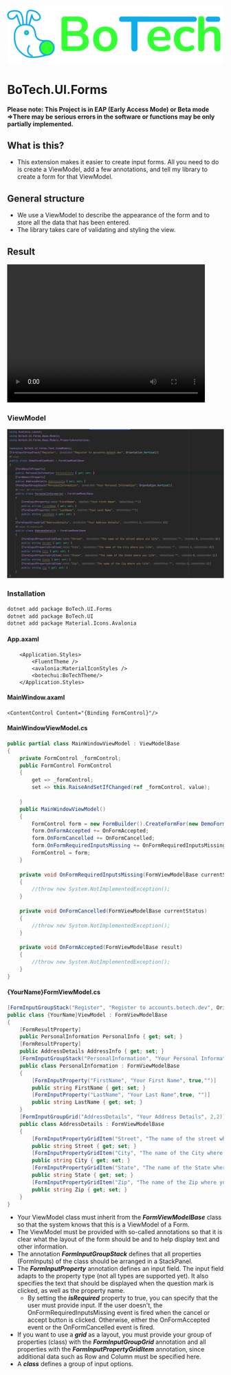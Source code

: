 ﻿![BoTech Logo](https://raw.githubusercontent.com/BoTech-Development/BoTech.UI/master/ReadmeAssets/BoTechLogoComplete.png)

# BoTech.UI.Forms
#### Please note: This Project is in EAP (Early Access Mode) or Beta mode =>There may be serious errors in the software or functions may be only partially implemented. 

## What is this?
+ This extension makes it easier to create input forms. All you need to do is create a ViewModel, add a few annotations, and tell my library to create a form for that ViewModel.

## General structure
+ We use a ViewModel to describe the appearance of the form and to store all the data that has been entered. 
+ The library takes care of validating and styling the view.

## Result
<video width="460" height="320" controls>
  <source src="https://raw.githubusercontent.com/BoTech-Development/BoTech.UI.Forms/master/ReadmeAssets/BoTech.UI.Forms.Demo.mp4" type="video/mp4">
</video>

### ViewModel
![Demo ViewModel](https://raw.githubusercontent.com/BoTech-Development/BoTech.UI.Forms/master/ReadmeAssets/DemoViewModel.png)


### Installation 
````bash
dotnet add package BoTech.UI.Forms
dotnet add package BoTech.UI
dotnet add package Material.Icons.Avalonia
````

#### App.axaml

````xaml
    <Application.Styles>
        <FluentTheme />
        <avalonia:MaterialIconStyles />
        <botechui:BoTechTheme/>
    </Application.Styles>
````

#### MainWindow.axaml
````xaml
<ContentControl Content="{Binding FormControl}"/>
````

#### MainWindowViewModel.cs
````c#
public partial class MainWindowViewModel : ViewModelBase
{
    private FormControl _formControl;
    public FormControl FormControl 
    { 
        get => _formControl; 
        set => this.RaiseAndSetIfChanged(ref _formControl, value);
        
    }
    public MainWindowViewModel()
    {
        FormControl form = new FormBuilder().CreateFormFor(new DemoFormViewModel());
        form.OnFormAccepted += OnFormAccepted;
        form.OnFormCancelled += OnFormCancelled;
        form.OnFormRequiredInputsMissing += OnFormRequiredInputsMissing;
        FormControl = form;
    }

    private void OnFormRequiredInputsMissing(FormViewModelBase currentStatusOrResult, List<FormProperty> missingInputs, FormResultOption result)
    {
        //throw new System.NotImplementedException();
    }

    private void OnFormCancelled(FormViewModelBase currentStatus)
    {
        //throw new System.NotImplementedException();
    }

    private void OnFormAccepted(FormViewModelBase result)
    {
        //throw new System.NotImplementedException();
    }
}
````
#### {YourName}FormViewModel.cs
````c#
[FormInputGroupStack("Register", "Register to accounts.botech.dev", Orientation.Vertical)]
public class {YourName}ViewModel : FormViewModelBase
{
    [FormResultProperty]
    public PersonalInformation PersonalInfo { get; set; }
    [FormResultProperty]
    public AddressDetails AddressInfo { get; set; }
    [FormInputGroupStack("PersonalInformation", "Your Personal Information", Orientation.Vertical)]
    public class PersonalInformation : FormViewModelBase
    {
        [FormInputProperty("FirstName", "Your First Name", true,"")]
        public string FirstName { get; set; }
        [FormInputProperty("LastName", "Your Last Name",true, "")]
        public string LastName { get; set; }
    }
    [FormInputGroupGrid("AddressDetails", "Your Address Details", 2,2)]
    public class AddressDetails : FormViewModelBase
    {
        [FormInputPropertyGridItem("Street", "The name of the street where you life",false ,"", 0,0)]
        public string Street { get; set; }
        [FormInputPropertyGridItem("City", "The name of the City where you life", false,"", 1,0)]
        public string City { get; set; }
        [FormInputPropertyGridItem("State", "The name of the State where you life", false,"", 0,1)]
        public string State { get; set; }
        [FormInputPropertyGridItem("Zip", "The name of the Zip where you life", false,"", 1,1)]
        public string Zip { get; set; }
    }
}
````
+ Your ViewModel class must inherit from the ***FormViewModelBase*** class so that the system knows that this is a ViewModel of a Form.
+ The ViewModel must be provided with so-called annotations so that it is clear what the layout of the form should be and to help display text and other information.
+ The annotation ***FormInputGroupStack*** defines that all properties (FormInputs) of the class should be arranged in a StackPanel.
+ The ***FormInputProperty*** annotation defines an input field. The input field adapts to the property type (not all types are supported yet). It also specifies the text that should be displayed when the question mark is clicked, as well as the property name.
  + By setting the ***isRequired*** property to true, you can specify that the user must provide input. If the user doesn't, the OnFormRequiredInputsMissing event is fired when the cancel or accept button is clicked. Otherwise, either the OnFormAccepted event or the OnFormCancelled event is fired.
+ If you want to use a ***grid*** as a layout, you must provide your group of properties (class) with the ***FormInputGroupGrid*** annotation and all properties with the ***FormInputPropertyGridItem*** annotation, since additional data such as Row and Column must be specified here.
+ A ***class*** defines a group of input options.
